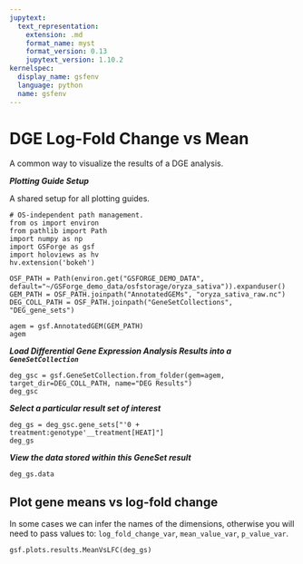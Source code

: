 ```yaml
---
jupytext:
  text_representation:
    extension: .md
    format_name: myst
    format_version: 0.13
    jupytext_version: 1.10.2
kernelspec:
  display_name: gsfenv
  language: python
  name: gsfenv
---
```


# DGE Log-Fold Change vs Mean

A common way to visualize the results of a DGE analysis.

***Plotting Guide Setup***

A shared setup for all plotting guides.

```{code-cell} ipython3
# OS-independent path management.
from os import environ
from pathlib import Path
import numpy as np
import GSForge as gsf
import holoviews as hv
hv.extension('bokeh')

OSF_PATH = Path(environ.get("GSFORGE_DEMO_DATA", default="~/GSForge_demo_data/osfstorage/oryza_sativa")).expanduser()
GEM_PATH = OSF_PATH.joinpath("AnnotatedGEMs", "oryza_sativa_raw.nc")
DEG_COLL_PATH = OSF_PATH.joinpath("GeneSetCollections", "DEG_gene_sets")
```

```{code-cell} ipython3
agem = gsf.AnnotatedGEM(GEM_PATH)
agem
```

***Load Differential Gene Expression Analysis Results into a `GeneSetCollection`***

```{code-cell} ipython3
deg_gsc = gsf.GeneSetCollection.from_folder(gem=agem, target_dir=DEG_COLL_PATH, name="DEG Results")
deg_gsc
```

***Select a particular result set of interest***

```{code-cell} ipython3
deg_gs = deg_gsc.gene_sets["'0 + treatment:genotype'__treatment[HEAT]"]
deg_gs
```

***View the data stored within this GeneSet result***

```{code-cell} ipython3
deg_gs.data
```

## Plot gene means vs log-fold change

In some cases we can infer the names of the dimensions, otherwise you will need to pass values to: `log_fold_change_var`, `mean_value_var`, `p_value_var`.

```{code-cell} ipython3
gsf.plots.results.MeanVsLFC(deg_gs)
```
